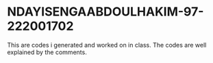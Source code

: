 # NDAYISENGAABDOULHAKIM-97-222001702
This are codes i generated and worked on in class.
The codes are well explained by the comments.
